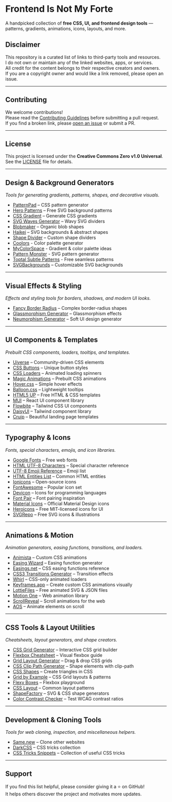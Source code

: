 # Frontend Is Not My Forte
A handpicked collection of **free CSS, UI, and frontend design tools** — patterns, gradients, animations, icons, layouts, and more.

## Disclaimer
This repository is a curated list of links to third-party tools and resources.  
I do not own or maintain any of the linked websites, apps, or services.  
All credit for the content belongs to their respective creators and owners.  
If you are a copyright owner and would like a link removed, please open an issue.

---

## Contributing
We welcome contributions!  
Please read the [Contributing Guidelines](CONTRIBUTING.md) before submitting a pull request.  
If you find a broken link, please [open an issue](../../issues) or submit a PR.

---

## License
This project is licensed under the **Creative Commons Zero v1.0 Universal**.  
See the [LICENSE](LICENSE) file for details.

---

## Design & Background Generators
*Tools for generating gradients, patterns, shapes, and decorative visuals.*  
- [PatternPad](https://patternpad.com/) – CSS pattern generator  
- [Hero Patterns](https://www.heropatterns.com/) – Free SVG background patterns  
- [CSS Gradient](https://cssgradient.io/) – Generate CSS gradients  
- [SVG Waves Generator](https://getwaves.io/) – Wavy SVG dividers  
- [Blobmaker](https://www.blobmaker.app/) – Organic blob shapes  
- [Haikei](https://app.haikei.app/) – SVG backgrounds & abstract shapes  
- [Shape Divider](https://www.shapedivider.app/) – Custom shape dividers
- [Coolors](https://coolors.co/) - Color palette generator
- [MyColorSpace](https://mycolor.space/) - Gradient & color palette ideas
- [Pattern Monster](https://pattern.monster/) - SVG pattern generator
- [Toptal Subtle Patterns](https://www.toptal.com/designers/subtlepatterns/) - Free seamless patterns
- [SVGBackgrounds](https://www.svgbackgrounds.com/) – Customizable SVG backgrounds

---

## Visual Effects & Styling
*Effects and styling tools for borders, shadows, and modern UI looks.*  
- [Fancy Border Radius](https://9elements.github.io/fancy-border-radius/) – Complex border-radius shapes  
- [Glassmorphism Generator](https://hype4.academy/tools/glassmorphism-generator) – Glassmorphism effects  
- [Neumorphism Generator](https://neumorphism.io/) – Soft UI design generator  

---

## UI Components & Templates
*Prebuilt CSS components, loaders, tooltips, and templates.*  
- [Uiverse](https://uiverse.io/) – Community-driven CSS elements  
- [CSS Buttons](https://cssbuttons.io/) – Unique button styles  
- [CSS Loaders](https://cssloaders.github.io/) – Animated loading spinners  
- [Magic Animations](https://www.minimamente.com/project/magic/) – Prebuilt CSS animations  
- [Hover.css](https://ianlunn.github.io/Hover/) – Simple hover effects  
- [Balloon.css](https://kazzkiq.github.io/balloon.css/) – Lightweight tooltips  
- [HTML5 UP](https://html5up.net/) – Free HTML & CSS templates
- [MUI](https://mui.com/) – React UI component library  
- [Flowbite](https://flowbite.com/) – Tailwind CSS UI components  
- [DaisyUI](https://daisyui.com/) – Tailwind component library  
- [Cruip](https://cruip.com/) – Beautiful landing page templates 

---

## Typography & Icons
*Fonts, special characters, emojis, and icon libraries.*  
- [Google Fonts](https://fonts.google.com/) – Free web fonts  
- [HTML UTF-8 Characters](https://www.w3schools.com/charsets/ref_utf_basic_latin.asp) – Special character reference  
- [UTF-8 Emoji Reference](https://www.w3schools.com/charsets/ref_emoji_smileys.asp) – Emoji list  
- [HTML Entities List](https://www.w3schools.com/charsets/ref_html_entities_a.asp) – Common HTML entities  
- [Ionicons](https://ionic.io/ionicons) – Open-source icons  
- [FontAwesome](https://fontawesome.com/) – Popular icon set  
- [Devicon](https://devicon.dev/) – Icons for programming languages
- [Font Pair](https://fontpair.co/) – Font pairing inspiration  
- [Material Icons](https://fonts.google.com/icons) – Official Material Design icons  
- [Heroicons](https://heroicons.com/) – Free MIT-licensed icons for UI  
- [SVGRepo](https://www.svgrepo.com/) – Free SVG icons & illustrations 

---

## Animations & Motion
*Animation generators, easing functions, transitions, and loaders.*  
- [Animista](https://animista.net/) – Custom CSS animations  
- [Easing Wizard](https://easingwizard.com/) – Easing function generator  
- [Easings.net](https://easings.net/) – CSS easing functions reference  
- [CSS3 Transitions Generator](https://www.css3maker.com/css3-transition.html) – Transition effects  
- [Whirl](https://whirl.netlify.app/) – CSS-only animated loaders
- [Keyframes.app](https://keyframes.app/) – Create custom CSS animations visually  
- [LottieFiles](https://lottiefiles.com/) – Free animated SVG & JSON files  
- [Motion One](https://motion.dev/) – Web animation library  
- [ScrollReveal](https://scrollrevealjs.org/) – Scroll animations for the web  
- [AOS](https://michalsnik.github.io/aos/) – Animate elements on scroll

---

## CSS Tools & Layout Utilities
*Cheatsheets, layout generators, and shape creators.*  
- [CSS Grid Generator](https://cssgrid-generator.netlify.app/) – Interactive CSS grid builder  
- [Flexbox Cheatsheet](https://flexbox.malven.co/) – Visual flexbox guide  
- [Grid Layout Generator](https://layout.bradwoods.io/) – Drag & drop CSS grids  
- [CSS Clip Path Generator](https://bennettfeely.com/clippy/) – Shape elements with clip-path  
- [CSS Shapes](https://css-tricks.com/the-shapes-of-css/) – Create triangles in CSS
- [Grid by Example](https://gridbyexample.com/) – CSS Grid layouts & patterns  
- [Flexy Boxes](https://the-echoplex.net/flexyboxes/) – Flexbox playground  
- [CSS Layout](https://csslayout.io/) – Common layout patterns  
- [ShapeFactory](https://shapefactory.co/) – SVG & CSS shape generators  
- [Color Contrast Checker](https://contrast-ratio.com/) – Test WCAG contrast ratios

---

## Development & Cloning Tools
*Tools for web cloning, inspection, and miscellaneous helpers.*  
- [Same.new](https://same.new/) – Clone other websites  
- [DarkCSS](https://darkcssweb.com/) – CSS tricks collection
- [CSS Tricks Snippets](https://css-tricks.com/snippets/css/) – Collection of useful CSS tricks

---

##  Support
If you find this list helpful, please consider giving it a ⭐ on GitHub!  
It helps others discover the project and motivates more updates.

